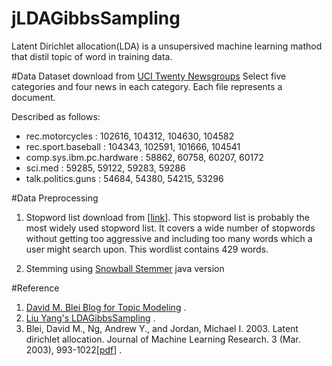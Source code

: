 # jLDAGibbsSampling
Latent Dirichlet allocation(LDA) is a unsupersived machine learning mathod that distil topic of word in training data.

#Data
  Dataset download from [UCI Twenty Newsgroups](https://archive.ics.uci.edu/ml/datasets/Twenty+Newsgroups)
  Select five categories and four news in each category.
  Each file represents a document.
  
  Described as follows:
  * rec.motorcycles : 102616, 104312, 104630, 104582
  * rec.sport.baseball : 104343, 102591, 101666, 104541
  * comp.sys.ibm.pc.hardware : 58862, 60758, 60207, 60172
  * sci.med : 59285, 59122, 59283, 59286
  * talk.politics.guns : 54684, 54380, 54215, 53296
		
#Data Preprocessing
   1. Stopword list download from [[link](http://www.lextek.com/manuals/onix/stopwords1.html)].
   This stopword list is probably the most widely used stopword list. 
   It covers a wide number of stopwords without getting too aggressive and including too many words which a user might search upon. 
   This wordlist contains 429 words.
   
   2. Stemming using [Snowball Stemmer](http://snowball.tartarus.org/download.html) java version
   
#Reference
  1. [David M. Blei Blog for Topic Modeling](http://www.cs.columbia.edu/~blei/topicmodeling.html) .
  2. [Liu Yang's LDAGibbsSampling](https://github.com/yangliuy/LDAGibbsSampling) .
  3. Blei, David M., Ng, Andrew Y., and Jordan, Michael I. 2003. Latent dirichlet allocation. Journal of Machine Learning Research. 3 (Mar. 2003), 993-1022[[pdf](http://www.cs.princeton.edu/picasso/mats/BleiNgJordan2003_blei.pdf)] .

 